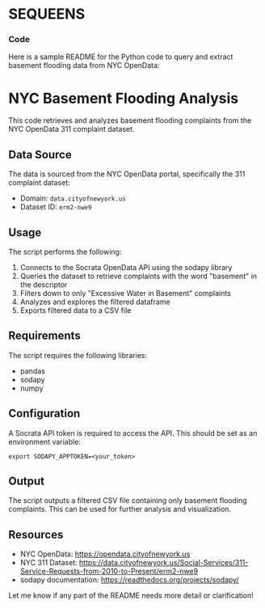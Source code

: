 # SEQUEENS



### Code 
Here is a sample README for the Python code to query and extract basement flooding data from NYC OpenData:

# NYC Basement Flooding Analysis

This code retrieves and analyzes basement flooding complaints from the NYC OpenData 311 complaint dataset.

## Data Source

The data is sourced from the NYC OpenData portal, specifically the 311 complaint dataset:

- Domain: `data.cityofnewyork.us`
- Dataset ID: `erm2-nwe9`

## Usage

The script performs the following:

1. Connects to the Socrata OpenData API using the sodapy library
2. Queries the dataset to retrieve complaints with the word "basement" in the descriptor
3. Filters down to only "Excessive Water in Basement" complaints 
4. Analyzes and explores the filtered dataframe
5. Exports filtered data to a CSV file

## Requirements

The script requires the following libraries:

- pandas 
- sodapy
- numpy

## Configuration

A Socrata API token is required to access the API. This should be set as an environment variable:

```
export SODAPY_APPTOKEN=<your_token>
```

## Output

The script outputs a filtered CSV file containing only basement flooding complaints. This can be used for further analysis and visualization.

## Resources

- NYC OpenData: https://opendata.cityofnewyork.us
- NYC 311 Dataset: https://data.cityofnewyork.us/Social-Services/311-Service-Requests-from-2010-to-Present/erm2-nwe9
- sodapy documentation: https://readthedocs.org/projects/sodapy/

Let me know if any part of the README needs more detail or clarification!
